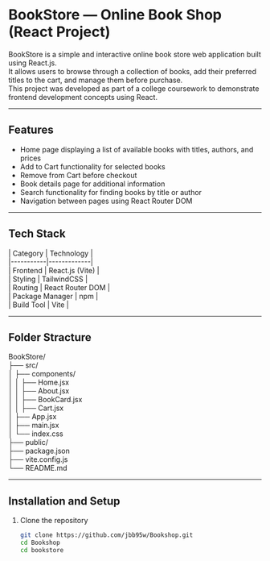 # BookStore — Online Book Shop (React Project)

BookStore is a simple and interactive online book store web application built using React.js.  
It allows users to browse through a collection of books, add their preferred titles to the cart, and manage them before purchase.  
This project was developed as part of a college coursework to demonstrate frontend development concepts using React.

---

## Features

- Home page displaying a list of available books with titles, authors, and prices  
- Add to Cart functionality for selected books  
- Remove from Cart before checkout  
- Book details page for additional information  
- Search functionality for finding books by title or author  
- Navigation between pages using React Router DOM

---

## Tech Stack

| Category | Technology |<br>
|-----------|-------------|<br>
| Frontend | React.js (Vite) |<br>
| Styling |  TailwindCSS |<br>
| Routing | React Router DOM |<br>
| Package Manager | npm |<br>
| Build Tool | Vite |<br>

---

## Folder Stracture

BookStore/<br>
├── src/<br>
│   ├── components/<br>
│   │   ├── Home.jsx<br>
│   │   ├── About.jsx<br>
│   │   ├── BookCard.jsx<br>
│   │   ├── Cart.jsx<br>
│   ├── App.jsx<br>
│   ├── main.jsx<br>
│   └── index.css<br>
├── public/<br>
├── package.json<br>
├── vite.config.js<br>
└── README.md<br>

---

## Installation and Setup

1. Clone the repository  
   ```bash
   git clone https://github.com/jbb95w/Bookshop.git
   cd Bookshop
   cd bookstore